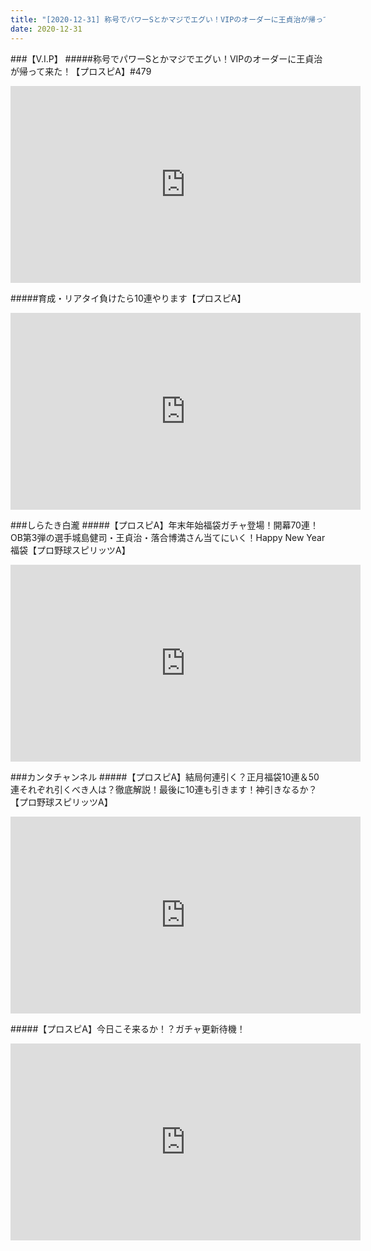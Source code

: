 ```yaml
---
title: "[2020-12-31] 称号でパワーSとかマジでエグい！VIPのオーダーに王貞治が帰って来た！【プロスピA】#479 他"
date: 2020-12-31
---
```

###【V.I.P】
#####称号でパワーSとかマジでエグい！VIPのオーダーに王貞治が帰って来た！【プロスピA】#479
<iframe width="560" height="315" src="https://www.youtube.com/embed/r9T5Nx3i5kY" frameborder="0" allow="accelerometer; autoplay; clipboard-write; encrypted-media; gyroscope; picture-in-picture" allowfullscreen></iframe>

#####育成・リアタイ負けたら10連やります【プロスピA】
<iframe width="560" height="315" src="https://www.youtube.com/embed/NaKPNnUmMvo" frameborder="0" allow="accelerometer; autoplay; clipboard-write; encrypted-media; gyroscope; picture-in-picture" allowfullscreen></iframe>

###しらたき白瀧
#####【プロスピA】年末年始福袋ガチャ登場！開幕70連！OB第3弾の選手城島健司・王貞治・落合博満さん当てにいく！Happy New Year 福袋【プロ野球スピリッツA】
<iframe width="560" height="315" src="https://www.youtube.com/embed/Gidp_jEN0gA" frameborder="0" allow="accelerometer; autoplay; clipboard-write; encrypted-media; gyroscope; picture-in-picture" allowfullscreen></iframe>

###カンタチャンネル
#####【プロスピA】結局何連引く？正月福袋10連＆50連それぞれ引くべき人は？徹底解説！最後に10連も引きます！神引きなるか？【プロ野球スピリッツA】
<iframe width="560" height="315" src="https://www.youtube.com/embed/FHzdEtUQoZ8" frameborder="0" allow="accelerometer; autoplay; clipboard-write; encrypted-media; gyroscope; picture-in-picture" allowfullscreen></iframe>

#####【プロスピA】今日こそ来るか！？ガチャ更新待機！
<iframe width="560" height="315" src="https://www.youtube.com/embed/8LJHZM4bLaE" frameborder="0" allow="accelerometer; autoplay; clipboard-write; encrypted-media; gyroscope; picture-in-picture" allowfullscreen></iframe>


